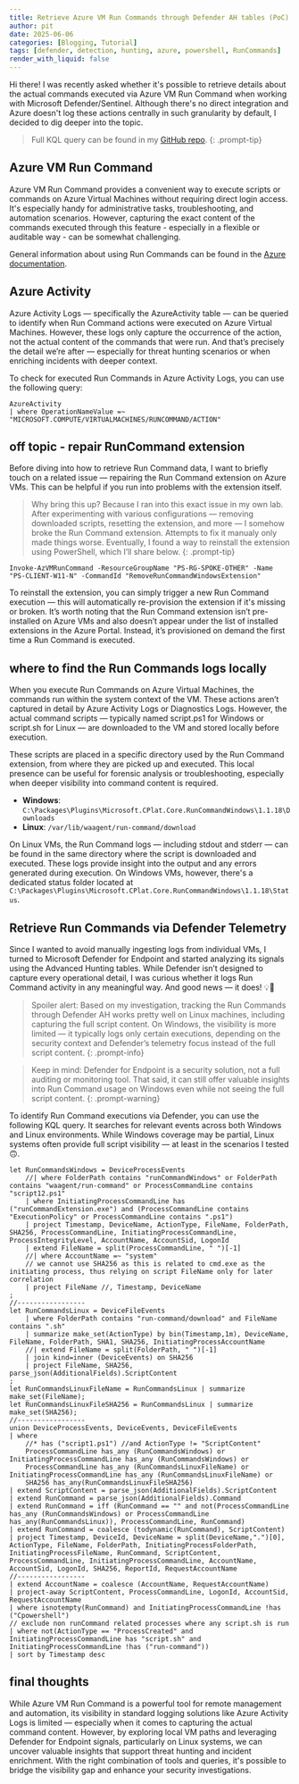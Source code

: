 ```yaml
---
title: Retrieve Azure VM Run Commands through Defender AH tables (PoC)
author: pit
date: 2025-06-06
categories: [Blogging, Tutorial]
tags: [defender, detection, hunting, azure, powershell, RunCommands]
render_with_liquid: false
---
```


Hi there! I was recently asked whether it's possible to retrieve details about the actual commands executed via Azure VM Run Command when working with Microsoft Defender/Sentinel. Although there's no direct integration and Azure doesn't log these actions centrally in such granularity by default, I decided to dig deeper into the topic.

> Full KQL query can be found in my [GitHub repo](https://github.com/pisinger/hunting/blob/main/defender-azure-vm-runcommands-hunting.kql).
{: .prompt-tip}

## Azure VM Run Command

Azure VM Run Command provides a convenient way to execute scripts or commands on Azure Virtual Machines without requiring direct login access. It's especially handy for administrative tasks, troubleshooting, and automation scenarios. However, capturing the exact content of the commands executed through this feature - especially in a flexible or auditable way - can be somewhat challenging.

General information about using Run Commands can be found in the [Azure documentation](https://learn.microsoft.com/en-us/azure/virtual-machines/run-command-overview).

## Azure Activity

Azure Activity Logs — specifically the AzureActivity table — can be queried to identify when Run Command actions were executed on Azure Virtual Machines. However, these logs only capture the occurrence of the action, not the actual content of the commands that were run. And that’s precisely the detail we’re after — especially for threat hunting scenarios or when enriching incidents with deeper context.

To check for executed Run Commands in Azure Activity Logs, you can use the following query:

```shell
AzureActivity
| where OperationNameValue =~ "MICROSOFT.COMPUTE/VIRTUALMACHINES/RUNCOMMAND/ACTION"
```

## off topic - repair RunCommand extension

Before diving into how to retrieve Run Command data, I want to briefly touch on a related issue — repairing the Run Command extension on Azure VMs. This can be helpful if you run into problems with the extension itself.

> Why bring this up? Because I ran into this exact issue in my own lab. After experimenting with various configurations — removing downloaded scripts, resetting the extension, and more — I somehow broke the Run Command extension. Attempts to fix it manualy only made things worse. Eventually, I found a way to reinstall the extension using PowerShell, which I’ll share below.
{: .prompt-tip}

```shell
Invoke-AzVMRunCommand -ResourceGroupName "PS-RG-SPOKE-OTHER" -Name "PS-CLIENT-W11-N" -CommandId "RemoveRunCommandWindowsExtension"
```

To reinstall the extension, you can simply trigger a new Run Command execution — this will automatically re-provision the extension if it's missing or broken. It’s worth noting that the Run Command extension isn’t pre-installed on Azure VMs and also doesn’t appear under the list of installed extensions in the Azure Portal. Instead, it’s provisioned on demand the first time a Run Command is executed.

## where to find the Run Commands logs locally

When you execute Run Commands on Azure Virtual Machines, the commands run within the system context of the VM. These actions aren’t captured in detail by Azure Activity Logs or Diagnostics Logs. However, the actual command scripts — typically named script.ps1 for Windows or script.sh for Linux — are downloaded to the VM and stored locally before execution.

These scripts are placed in a specific directory used by the Run Command extension, from where they are picked up and executed. This local presence can be useful for forensic analysis or troubleshooting, especially when deeper visibility into command content is required.

- **Windows**: `C:\Packages\Plugins\Microsoft.CPlat.Core.RunCommandWindows\1.1.18\Downloads`
- **Linux**: `/var/lib/waagent/run-command/download`

On Linux VMs, the Run Command logs — including stdout and stderr — can be found in the same directory where the script is downloaded and executed. These logs provide insight into the output and any errors generated during execution. On Windows VMs, however, there's a dedicated status folder located at `C:\Packages\Plugins\Microsoft.CPlat.Core.RunCommandWindows\1.1.18\Status`.

## Retrieve Run Commands via Defender Telemetry

Since I wanted to avoid manually ingesting logs from individual VMs, I turned to Microsoft Defender for Endpoint and started analyzing its signals using the Advanced Hunting tables. While Defender isn’t designed to capture every operational detail, I was curious whether it logs Run Command activity in any meaningful way. And good news — it does! 💡🥳

> Spoiler alert: Based on my investigation, tracking the Run Commands through Defender AH works pretty well on Linux machines, including capturing the full script content. On Windows, the visibility is more limited — it typically logs only certain executions, depending on the security context and Defender’s telemetry focus instead of the full script content.
{: .prompt-info}

> Keep in mind: Defender for Endpoint is a security solution, not a full auditing or monitoring tool. That said, it can still offer valuable insights into Run Command usage on Windows even while not seeing the full script content.
{: .prompt-warning}

To identify Run Command executions via Defender, you can use the following KQL query. It searches for relevant events across both Windows and Linux environments. While Windows coverage may be partial, Linux systems often provide full script visibility — at least in the scenarios I tested 🙃.

```shell
let RunCommandsWindows = DeviceProcessEvents
    //| where FolderPath contains "runCommandWindows" or FolderPath contains "waagent/run-command" or ProcessCommandLine contains "script12.ps1"
    | where InitiatingProcessCommandLine has ("runCommandExtension.exe") and (ProcessCommandLine contains "ExecutionPolicy" or ProcessCommandLine contains ".ps1")
    | project Timestamp, DeviceName, ActionType, FileName, FolderPath, SHA256, ProcessCommandLine, InitiatingProcessCommandLine, ProcessIntegrityLevel, AccountName, AccountSid, LogonId
    | extend FileName = split(ProcessCommandLine, " ")[-1]
    //| where AccountName =~ "system"
    // we cannot use SHA256 as this is related to cmd.exe as the initiating process, thus relying on script FileName only for later correlation
    | project FileName //, Timestamp, DeviceName
;
//-----------------
let RunCommandsLinux = DeviceFileEvents
    | where FolderPath contains "run-command/download" and FileName contains ".sh"
    | summarize make_set(ActionType) by bin(Timestamp,1m), DeviceName, FileName, FolderPath, SHA1, SHA256, InitiatingProcessAccountName
    //| extend FileName = split(FolderPath, " ")[-1]
    | join kind=inner (DeviceEvents) on SHA256
    | project FileName, SHA256, parse_json(AdditionalFields).ScriptContent
;
let RunCommandsLinuxFileName = RunCommandsLinux | summarize make_set(FileName);
let RunCommandsLinuxFileSHA256 = RunCommandsLinux | summarize make_set(SHA256);
//-----------------
union DeviceProcessEvents, DeviceEvents, DeviceFileEvents
| where 
    //* has ("script1.ps1") //and ActionType != "ScriptContent"
    ProcessCommandLine has_any (RunCommandsWindows) or InitiatingProcessCommandLine has_any (RunCommandsWindows) or
    ProcessCommandLine has_any (RunCommandsLinuxFileName) or InitiatingProcessCommandLine has_any (RunCommandsLinuxFileName) or 
    SHA256 has_any(RunCommandsLinuxFileSHA256)  
| extend ScriptContent = parse_json(AdditionalFields).ScriptContent
| extend RunCommand = parse_json(AdditionalFields).Command
| extend RunCommand = iff (RunCommand == "" and not(ProcessCommandLine has_any (RunCommandsWindows) or ProcessCommandLine has_any(RunCommandsLinux)), ProcessCommandLine, RunCommand)
| extend RunCommand = coalesce (todynamic(RunCommand), ScriptContent)
| project Timestamp, DeviceId, DeviceName = split(DeviceName,".")[0], ActionType, FileName, FolderPath, InitiatingProcessFolderPath, InitiatingProcessFileName, RunCommand, ScriptContent, ProcessCommandLine, InitiatingProcessCommandLine, AccountName, AccountSid, LogonId, SHA256, ReportId, RequestAccountName
//-----------------
| extend AccountName = coalesce (AccountName, RequestAccountName)
| project-away ScriptContent, ProcessCommandLine, LogonId, AccountSid, RequestAccountName
| where isnotempty(RunCommand) and InitiatingProcessCommandLine !has ("Cpowershell")
// exclude non runCommand related processes where any script.sh is run
| where not(ActionType == "ProcessCreated" and InitiatingProcessCommandLine has "script.sh" and InitiatingProcessCommandLine !has ("run-command"))
| sort by Timestamp desc
```

## final thoughts

While Azure VM Run Command is a powerful tool for remote management and automation, its visibility in standard logging solutions like Azure Activity Logs is limited — especially when it comes to capturing the actual command content. However, by exploring local VM paths and leveraging Defender for Endpoint signals, particularly on Linux systems, we can uncover valuable insights that support threat hunting and incident enrichment. With the right combination of tools and queries, it's possible to bridge the visibility gap and enhance your security investigations.
